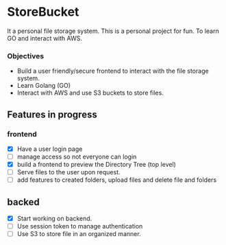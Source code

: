 # StoreBucket

It a personal file storage system. This is a personal project for fun. To learn GO and interact with AWS.

### Objectives

- Build a user friendly/secure frontend to interact with the file storage system.
- Learn Golang (GO)
- Interact with AWS and use S3 buckets to store files.

## Features in progress

### frontend

- [X] Have a user login page
- [ ] manage access so not everyone can login
- [X] build a frontend to preview the Directory Tree (top level)
- [ ] Serve files to the user upon request.
- [ ] add features to created folders, upload files and delete file and folders

## backed

- [X] Start working on backend.
- [ ] Use session token to manage authentication
- [ ] Use S3 to store file in an organized manner.
